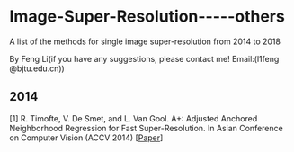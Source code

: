 # Image-Super-Resolution-----others
A list of the methods for single image super-resolution from 2014 to 2018

By Feng Li(if you have any suggestions, please contact me! Email:(l1feng @bjtu.edu.cn))

## 2014
[1] R. Timofte, V. De Smet, and L. Van Gool. A+: Adjusted Anchored Neighborhood Regression for Fast Super-Resolution. In Asian Conference on Computer Vision (ACCV 2014) [[Paper](http://www.vision.ee.ethz.ch/~timofter/publications/Timofte-ACCV-2014.pdf)]

